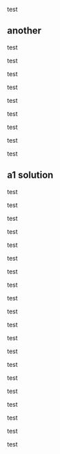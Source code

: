 test

## another

test

test

test

test

test

test

test

test

test



<a name="a1"></a>
## a1 solution
test

test

test

test

test



test

test

test

test

test



test

test

test

test

test



test

test

test

test

test





